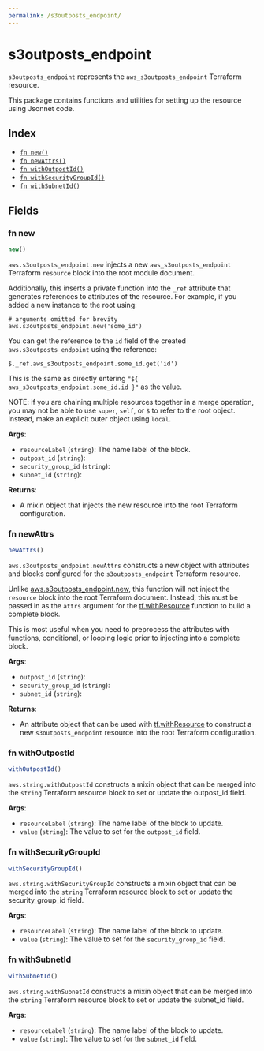 ```yaml
---
permalink: /s3outposts_endpoint/
---
```


# s3outposts_endpoint

`s3outposts_endpoint` represents the `aws_s3outposts_endpoint` Terraform resource.



This package contains functions and utilities for setting up the resource using Jsonnet code.


## Index

* [`fn new()`](#fn-new)
* [`fn newAttrs()`](#fn-newattrs)
* [`fn withOutpostId()`](#fn-withoutpostid)
* [`fn withSecurityGroupId()`](#fn-withsecuritygroupid)
* [`fn withSubnetId()`](#fn-withsubnetid)

## Fields

### fn new

```ts
new()
```


`aws.s3outposts_endpoint.new` injects a new `aws_s3outposts_endpoint` Terraform `resource`
block into the root module document.

Additionally, this inserts a private function into the `_ref` attribute that generates references to attributes of the
resource. For example, if you added a new instance to the root using:

    # arguments omitted for brevity
    aws.s3outposts_endpoint.new('some_id')

You can get the reference to the `id` field of the created `aws.s3outposts_endpoint` using the reference:

    $._ref.aws_s3outposts_endpoint.some_id.get('id')

This is the same as directly entering `"${ aws_s3outposts_endpoint.some_id.id }"` as the value.

NOTE: if you are chaining multiple resources together in a merge operation, you may not be able to use `super`, `self`,
or `$` to refer to the root object. Instead, make an explicit outer object using `local`.

**Args**:
  - `resourceLabel` (`string`): The name label of the block.
  - `outpost_id` (`string`): 
  - `security_group_id` (`string`): 
  - `subnet_id` (`string`): 

**Returns**:
- A mixin object that injects the new resource into the root Terraform configuration.


### fn newAttrs

```ts
newAttrs()
```


`aws.s3outposts_endpoint.newAttrs` constructs a new object with attributes and blocks configured for the `s3outposts_endpoint`
Terraform resource.

Unlike [aws.s3outposts_endpoint.new](#fn-new), this function will not inject the `resource`
block into the root Terraform document. Instead, this must be passed in as the `attrs` argument for the
[tf.withResource](https://github.com/tf-libsonnet/core/tree/main/docs#fn-withresource) function to build a complete block.

This is most useful when you need to preprocess the attributes with functions, conditional, or looping logic prior to
injecting into a complete block.

**Args**:
  - `outpost_id` (`string`): 
  - `security_group_id` (`string`): 
  - `subnet_id` (`string`): 

**Returns**:
  - An attribute object that can be used with [tf.withResource](https://github.com/tf-libsonnet/core/tree/main/docs#fn-withresource) to construct a new `s3outposts_endpoint` resource into the root Terraform configuration.


### fn withOutpostId

```ts
withOutpostId()
```

`aws.string.withOutpostId` constructs a mixin object that can be merged into the `string`
Terraform resource block to set or update the outpost_id field.



**Args**:
  - `resourceLabel` (`string`): The name label of the block to update.
  - `value` (`string`): The value to set for the `outpost_id` field.


### fn withSecurityGroupId

```ts
withSecurityGroupId()
```

`aws.string.withSecurityGroupId` constructs a mixin object that can be merged into the `string`
Terraform resource block to set or update the security_group_id field.



**Args**:
  - `resourceLabel` (`string`): The name label of the block to update.
  - `value` (`string`): The value to set for the `security_group_id` field.


### fn withSubnetId

```ts
withSubnetId()
```

`aws.string.withSubnetId` constructs a mixin object that can be merged into the `string`
Terraform resource block to set or update the subnet_id field.



**Args**:
  - `resourceLabel` (`string`): The name label of the block to update.
  - `value` (`string`): The value to set for the `subnet_id` field.
